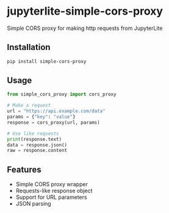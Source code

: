 # jupyterlite-simple-cors-proxy
Simple CORS proxy for making http requests from JupyterLite

## Installation

```bash
pip install simple-cors-proxy
```

## Usage

```python
from simple_cors_proxy import cors_proxy

# Make a request
url = "https://api.example.com/data"
params = {"key": "value"}
response = cors_proxy(url, params)

# Use like requests
print(response.text)
data = response.json()
raw = response.content
```

## Features

- Simple CORS proxy wrapper
- Requests-like response object
- Support for URL parameters
- JSON parsing
